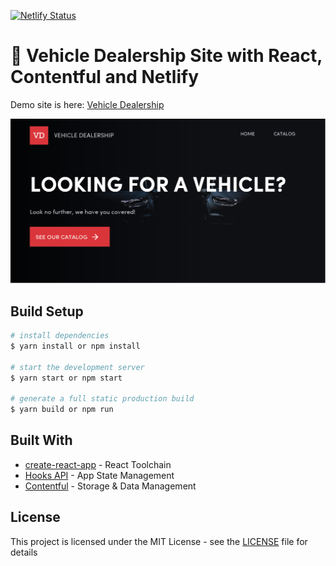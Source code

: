 [![Netlify Status](https://api.netlify.com/api/v1/badges/248c30e8-eb88-4b67-a332-b427da25bd1b/deploy-status)](https://app.netlify.com/sites/vehicle-dealership/deploys)

# 🚗 Vehicle Dealership Site with React, Contentful and Netlify

Demo site is here: [Vehicle Dealership](https://vehicle-dealership.netlify.com/)

![screenshot of site](./src/assets/images/og.png 'Vehicle Dealership Site')

## Build Setup

```bash
# install dependencies
$ yarn install or npm install

# start the development server
$ yarn start or npm start

# generate a full static production build
$ yarn build or npm run
```

## Built With

- [create-react-app](https://github.com/facebook/create-react-app) - React Toolchain
- [Hooks API](https://reactjs.org/docs/hooks-intro.html) - App State Management
- [Contentful](https://www.contentful.com/) - Storage & Data Management

## License

This project is licensed under the MIT License - see the [LICENSE](LICENSE) file for details
